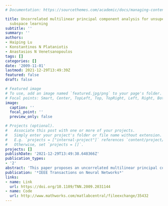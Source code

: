 ```yaml
---
# Documentation: https://sourcethemes.com/academic/docs/managing-content/

title: Uncorrelated multilinear principal component analysis for unsupervised multilinear
  subspace learning
subtitle: ''
summary: ''
authors:
- Haiping Lu
- Konstantinos N Plataniotis
- Anastasios N Venetsanopoulos
tags: []
categories: []
date: '2009-11-01'
lastmod: 2021-12-29T13:49:39Z
featured: false
draft: false

# Featured image
# To use, add an image named `featured.jpg/png` to your page's folder.
# Focal points: Smart, Center, TopLeft, Top, TopRight, Left, Right, BottomLeft, Bottom, BottomRight.
image:
  caption: ''
  focal_point: ''
  preview_only: false

# Projects (optional).
#   Associate this post with one or more of your projects.
#   Simply enter your project's folder or file name without extension.
#   E.g. `projects = ["internal-project"]` references `content/project/deep-learning/index.md`.
#   Otherwise, set `projects = []`.
projects: []
publishDate: '2021-12-29T13:49:38.648366Z'
publication_types:
- '2'
abstract: 'This paper proposes an uncorrelated multilinear principal component analysis (UMPCA) algorithm for unsupervised subspace learning of tensorial data. It should be viewed as a multilinear extension of the classical principal component analysis (PCA) framework. Through successive variance maximization, UMPCA seeks a tensor-to-vector projection (TVP) that captures most of the variation in the original tensorial input while producing uncorrelated features. The solution consists of sequential iterative steps based on the alternating projection method. In addition to deriving the UMPCA framework, this work offers a way to systematically determine the maximum number of uncorrelated multilinear features that can be extracted by the method. UMPCA is compared against the baseline PCA solution and its five state-of-the-art multilinear extensions, namely two-dimensional PCA (2DPCA), concurrent subspaces analysis (CSA), tensor rank-one decomposition (TROD), generalized PCA (GPCA), and multilinear PCA (MPCA), on the tasks of unsupervised face and gait recognition. Experimental results included in this paper suggest that UMPCA is particularly effective in determining the low-dimensional projection space needed in such recognition tasks.'
publication: '*IEEE Transactions on Neural Networks*'
links:
- name: Link
  url: https://doi.org/10.1109/TNN.2009.2031144
- name: Code
  url: http://www.mathworks.com/matlabcentral/fileexchange/35432
---
```

